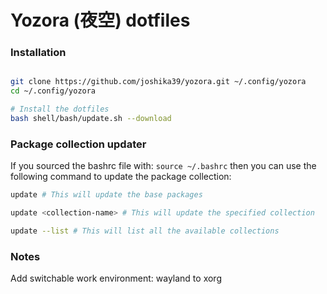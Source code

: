 # Yozora (夜空) dotfiles

### Installation

```bash

git clone https://github.com/joshika39/yozora.git ~/.config/yozora
cd ~/.config/yozora

# Install the dotfiles
bash shell/bash/update.sh --download
```

### Package collection updater

If you sourced the bashrc file with: `source ~/.bashrc` then you can use the following command to update the package collection:

```bash
update # This will update the base packages

update <collection-name> # This will update the specified collection

update --list # This will list all the available collections
```

### Notes

Add switchable work environment: wayland to xorg
